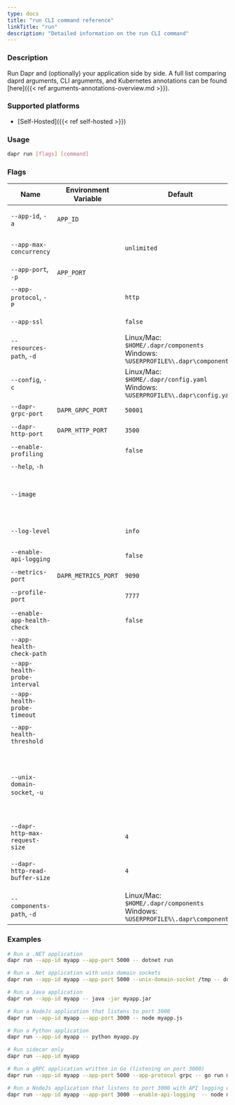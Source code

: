 ```yaml
---
type: docs
title: "run CLI command reference"
linkTitle: "run"
description: "Detailed information on the run CLI command"
---
```


### Description

Run Dapr and (optionally) your application side by side. A full list comparing daprd arguments, CLI arguments, and Kubernetes annotations can be found [here]({{< ref arguments-annotations-overview.md >}}).

### Supported platforms

- [Self-Hosted]({{< ref self-hosted >}})

### Usage

```bash
dapr run [flags] [command]
```

### Flags

| Name                           | Environment Variable | Default                                                                            | Description                                                                                          |
| ------------------------------ | -------------------- | ---------------------------------------------------------------------------------- | ---------------------------------------------------------------------------------------------------- |
| `--app-id`, `-a`               | `APP_ID`             |                                                                                    | The id for your application, used for service discovery. Cannot contain dots.                        |
| `--app-max-concurrency`        |                      | `unlimited`                                                                        | The concurrency level of the application; default is unlimited                                       |
| `--app-port`, `-p`             | `APP_PORT`           |                                                                                    | The port your application is listening on                                                            |
| `--app-protocol`, `-P`         |                      | `http`                                                                             | The protocol Dapr uses to talk to the application. Valid values are: `http` or `grpc` |
| `--app-ssl`                    |                      | `false`                                                                            | Enable https when Dapr invokes the application                                                       |
| `--resources-path`, `-d`      |                      | Linux/Mac: `$HOME/.dapr/components` <br/>Windows: `%USERPROFILE%\.dapr\components`   | The path for components directory                                                                   |
| `--config`, `-c`               |                      | Linux/Mac: `$HOME/.dapr/config.yaml` <br/>Windows: `%USERPROFILE%\.dapr\config.yaml` | Dapr configuration file                                                                            |
| `--dapr-grpc-port`             | `DAPR_GRPC_PORT`     | `50001`                                                                            | The gRPC port for Dapr to listen on                                                                  |
| `--dapr-http-port`             | `DAPR_HTTP_PORT`     | `3500`                                                                             | The HTTP port for Dapr to listen on                                                                  |
| `--enable-profiling`           |                      | `false`                                                                            | Enable "pprof" profiling via an HTTP endpoint                                                        |
| `--help`, `-h`                 |                      |                                                                                    | Print the help message                                                                               |
| `--image`                      |                      |                                                                                    | Use a custom Docker image. Format is `repository/image` for Docker Hub, or `example.com/repository/image` for a custom registry. |
| `--log-level`                  |                      | `info`                                                                             | The log verbosity. Valid values are: `debug`, `info`, `warn`, `error`, `fatal`, or `panic`           |
| `--enable-api-logging`         |                      | `false`                                                                            | Enable the logging of all API calls from application to Dapr      |
| `--metrics-port`               | `DAPR_METRICS_PORT`  | `9090`                                                                             | The port that Dapr sends its metrics information to                                                  |
| `--profile-port`               |                      | `7777`                                                                             | The port for the profile server to listen on                                                         |
| `--enable-app-health-check`    |                      | `false`                                                                            | Enable health checks for the application using the protocol defined with app-protocol |
| `--app-health-check-path`      |                      |                                                                                    | Path used for health checks; HTTP only |
| `--app-health-probe-interval`  |                      |                                                                                    | Interval to probe for the health of the app in seconds |
| `--app-health-probe-timeout`   |                      |                                                                                    | Timeout for app health probes in milliseconds |
| `--app-health-threshold`       |                      |                                                                                    | Number of consecutive failures for the app to be considered unhealthy |
| `--unix-domain-socket`, `-u`   |                      |                                                                                    |  Path to a unix domain socket dir mount. If specified, communication with the Dapr sidecar uses unix domain sockets for lower latency and greater throughput when compared to using TCP ports. Not available on Windows. |
| `--dapr-http-max-request-size` |                      | `4`                                                                                | Max size of the request body in MB. |
| `--dapr-http-read-buffer-size` |                      | `4`                                                                                | Max size of the HTTP read buffer in KB. This also limits the maximum size of HTTP headers. The default 4 KB |
| `--components-path`, `-d`      |                      | Linux/Mac: `$HOME/.dapr/components` <br/>Windows: `%USERPROFILE%\.dapr\components` | **Deprecated** in favor of `--resources-path`                                                      |

### Examples

```bash
# Run a .NET application
dapr run --app-id myapp --app-port 5000 -- dotnet run

# Run a .Net application with unix domain sockets
dapr run --app-id myapp --app-port 5000 --unix-domain-socket /tmp -- dotnet run

# Run a Java application
dapr run --app-id myapp -- java -jar myapp.jar

# Run a NodeJs application that listens to port 3000
dapr run --app-id myapp --app-port 3000 -- node myapp.js

# Run a Python application
dapr run --app-id myapp -- python myapp.py

# Run sidecar only
dapr run --app-id myapp

# Run a gRPC application written in Go (listening on port 3000)
dapr run --app-id myapp --app-port 5000 --app-protocol grpc -- go run main.go

# Run a NodeJs application that listens to port 3000 with API logging enabled
dapr run --app-id myapp --app-port 3000 --enable-api-logging  -- node myapp.js
```
